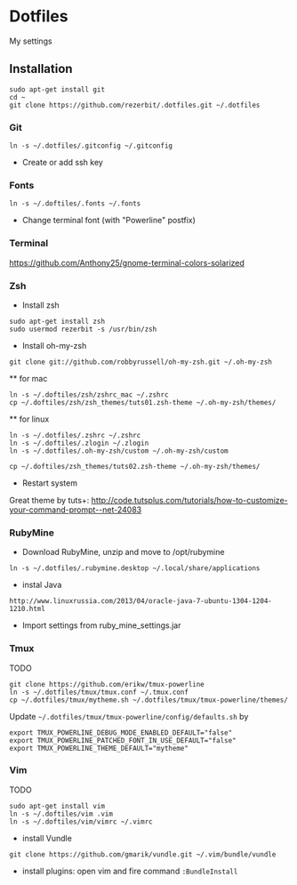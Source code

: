 # Dotfiles 

My settings

## Installation

```
sudo apt-get install git
cd ~
git clone https://github.com/rezerbit/.dotfiles.git ~/.dotfiles
```

### Git
```
ln -s ~/.dotfiles/.gitconfig ~/.gitconfig
```
* Create or add ssh key

### Fonts

```
ln -s ~/.doftiles/.fonts ~/.fonts
```
* Change terminal font (with "Powerline" postfix)

### Terminal

https://github.com/Anthony25/gnome-terminal-colors-solarized

### Zsh
* Install zsh
```
sudo apt-get install zsh
sudo usermod rezerbit -s /usr/bin/zsh
```

* Install oh-my-zsh
```
git clone git://github.com/robbyrussell/oh-my-zsh.git ~/.oh-my-zsh
```
** for mac
```
ln -s ~/.doftiles/zsh/zshrc_mac ~/.zshrc
cp ~/.doftiles/zsh/zsh_themes/tuts01.zsh-theme ~/.oh-my-zsh/themes/
```
** for linux

```
ln -s ~/.dotfiles/.zshrc ~/.zshrc
ln -s ~/.doftiles/.zlogin ~/.zlogin
ln -s ~/.dotfiles/.oh-my-zsh/custom ~/.oh-my-zsh/custom

cp ~/.doftiles/zsh_themes/tuts02.zsh-theme ~/.oh-my-zsh/themes/
```

* Restart system

Great theme by tuts+:
http://code.tutsplus.com/tutorials/how-to-customize-your-command-prompt--net-24083


### RubyMine
* Download RubyMine, unzip and move to /opt/rubymine

```
ln -s ~/.dotfiles/.rubymine.desktop ~/.local/share/applications
```
* instal Java
```
http://www.linuxrussia.com/2013/04/oracle-java-7-ubuntu-1304-1204-1210.html
```

* Import settings from ruby_mine_settings.jar

### Tmux

TODO
```
git clone https://github.com/erikw/tmux-powerline
ln -s ~/.dotfiles/tmux/tmux.conf ~/.tmux.conf
cp ~/.dotfiles/tmux/mytheme.sh ~/.dotfiles/tmux/tmux-powerline/themes/ 
```
Update `~/.dotfiles/tmux/tmux-powerline/config/defaults.sh` by
```
export TMUX_POWERLINE_DEBUG_MODE_ENABLED_DEFAULT="false"
export TMUX_POWERLINE_PATCHED_FONT_IN_USE_DEFAULT="false"
export TMUX_POWERLINE_THEME_DEFAULT="mytheme"
```

### Vim
TODO
```
sudo apt-get install vim
ln -s ~/.doftiles/vim .vim
ln -s ~/.doftiles/vim/vimrc ~/.vimrc
```
* install Vundle

```
git clone https://github.com/gmarik/vundle.git ~/.vim/bundle/vundle
```

* install plugins: open vim and fire command `:BundleInstall`

